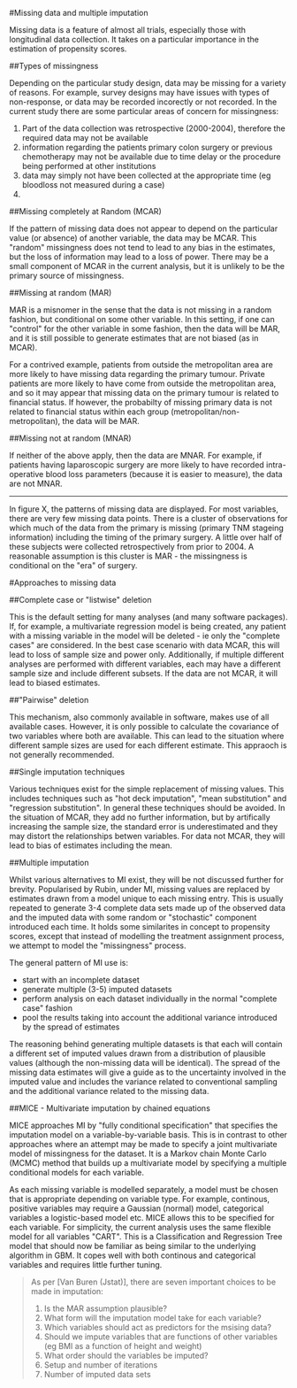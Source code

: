 #Missing data and multiple imputation

Missing data is a feature of almost all trials, especially those with longitudinal data collection. It takes on a particular importance in the estimation of propensity scores.


##Types of missingness

Depending on the particular study design, data may be missing for a variety of reasons. For example, survey designs may have issues with types of non-response, or data may be recorded incorectly or not recorded. In the current study there are some particular areas of concern for missingness:

1. Part of the data collection was retrospective (2000-2004), therefore the required data may not be available
2. information regarding the patients primary colon surgery or previous chemotherapy may not be available due to time delay or the procedure being performed at other institutions
3. data may simply not have been collected at the appropriate time (eg bloodloss not measured during a case)
4. 

 

##Missing completely at Random (MCAR)

If the pattern of missing data does not appear to depend on the particular value (or absence) of another variable, the data may be MCAR. This "random" missingness does not tend to lead to any bias in the estimates, but the loss of information may lead to a loss of power. There may be a small component of MCAR in the current analysis, but it is unlikely to be the primary source of missingness.

##Missing at random (MAR)

MAR is a misnomer in the sense that the data is not missing in a random fashion, but conditional on some other variable. In this setting, if one can "control" for the other variable in some fashion, then the data will be MAR, and it is still possible to generate estimates that are not biased (as in MCAR). 

For a contrived example, patients from outside the metropolitan area are more likely to have missing data regarding the primary tumour. Private patients are more likely to have come from outside the metropolitan area, and so it may appear that missing data on the primary tumour is related to financial status. If however, the probabilty of missing primary data is not related to financial status within each group (metropolitan/non-metropolitan), the data will be MAR. 

##Missing not at random (MNAR)

If neither of the above apply, then the data are MNAR. For example, if patients having laparoscopic surgery are more likely to have recorded intra-operative blood loss parameters (because it is easier to measure), the data are not MNAR.

---

In figure X, the patterns of missing data are displayed. For most variables, there are very few missing data points. There is a cluster of observations for which much of the data from the primary is missing (primary TNM stageing information) including the timing of the primary surgery. A little over half of these subjects were collected retrospectively from prior to 2004. A reasonable assumption is this cluster is MAR - the missingness is conditional on the "era" of surgery.

#Approaches to missing data

##Complete case or "listwise" deletion

This is the default setting for many analyses (and many software packages). If, for example, a multivariate regression model is being created, any patient with a missing variable in the model will be deleted - ie only the "complete cases" are considered. In the best case scenario with data MCAR, this will lead to loss of sample size and power only. Additionally, if multiple different analyses are performed with different variables, each may have a different sample size and include different subsets. If the data are not MCAR, it will lead to biased estimates.

##"Pairwise" deletion

This mechanism, also commonly available in software, makes use of all available cases. However, it is only possible to calculate the covariance of two variables where both are available. This can lead to the situation where different sample sizes are used for each different estimate. This appraoch is not generally recommended.

##Single imputation techniques

Various techniques exist for the simple replacement of missing values. This includes techniques such as "hot deck imputation", "mean substitution" and "regression substitution". In general these techniques should be avoided. In the situation of MCAR, they add no further information, but by artifically increasing the sample size, the standard error is underestimated and they may distort the relationships betwen variables. For data not MCAR, they will lead to bias of estimates including the mean.

##Multiple imputation

Whilst various alternatives to MI exist, they will be not discussed further for brevity. Popularised by Rubin, under MI, missing values are replaced by estimates drawn from a model unique to each missing entry. This is usually repeated to generate 3-4 complete data sets made up of the observed data and the imputed data with some random or "stochastic" component introduced each time. It holds some similarites in concept to propensity scores, except that instead of modelling the treatment assignment process, we attempt to model the "missingness" process.

The general pattern of MI use is:

- start with an incomplete dataset
- generate multiple (3-5) imputed datasets
- perform analysis on each dataset individually in the normal "complete case" fashion
- pool the results taking into account the additional variance introduced by the spread of estimates

The reasoning behind generating multiple datasets is that each will contain a different set of imputed values drawn from a distribution of plausible values (although the non-missing data will be identical). The spread of the missing data estimates will give a guide as to the uncertainty involved in the imputed value and includes the variance related to conventional sampling and the additional variance related to the missing data.


##MICE - Multivariate imputation by chained equations

MICE approaches MI by "fully conditional specification" that specifies the imputation model on a variable-by-variable basis. This is in contrast to other approaches where an attempt may be made to specify a joint multivariate model of missingness for the dataset. It is a Markov chain Monte Carlo (MCMC) method that builds up a multivariate model by specifying a multiple conditional models for each variable.

As each missing variable is modelled separately, a model must be chosen that is appropriate depending on variable type. For example, continous, positive variables may require a Gaussian (normal) model, categorical variables a logistic-based model etc. MICE allows this to be specified for each variable. For simplicity, the current analysis uses the same flexible model for all variables "CART". This is a Classification and Regression Tree model that should now be familiar as being similar to the underlying algorithm in GBM. It copes well with both continous and categorical variables and requires little further tuning.

> As per [Van Buren (Jstat)], there are seven important choices to be made in imputation:
> 
> 1. Is the MAR assumption plausible?
> 2. What form will the imputation model take for each variable?
> 3. Which variables should act as predictors for the msising data?
> 4. Should we impute variables that are functions of other variables (eg BMI as a function of height and weight)
> 5. What order should the variables be imputed?
> 6. Setup and number of iterations
> 7. Number of imputed data sets



